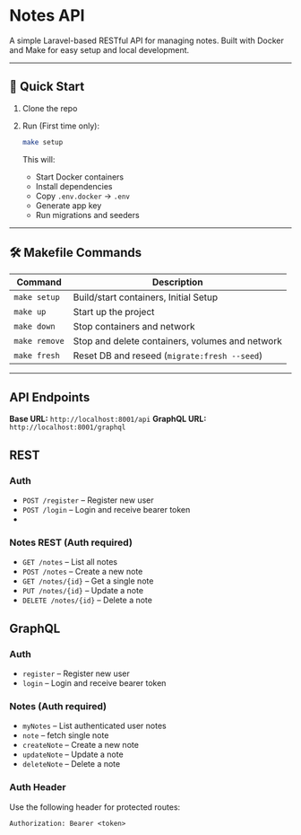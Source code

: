 # Notes API

A simple Laravel-based RESTful API for managing notes. Built with Docker and Make for easy setup and local development.

---

## 🚀 Quick Start

1. Clone the repo
2. Run (First time only):

    ```bash
    make setup
    ```

   This will:

    - Start Docker containers
    - Install dependencies
    - Copy `.env.docker` → `.env`
    - Generate app key
    - Run migrations and seeders

---

## 🛠 Makefile Commands

| Command       | Description                                     |
|---------------|-------------------------------------------------|
| `make setup`  | Build/start containers, Initial Setup           |
| `make up`     | Start up the project                            |
| `make down`   | Stop containers and network                     |
| `make remove` | Stop and delete containers, volumes and network |
| `make fresh`  | Reset DB and reseed (`migrate:fresh --seed`)    |

---

## API Endpoints

**Base URL:** `http://localhost:8001/api`
**GraphQL URL:** `http://localhost:8001/graphql`

## REST

### Auth

- `POST /register` – Register new user
- `POST /login` – Login and receive bearer token
- 
### Notes REST (**Auth required**)

- `GET /notes` – List all notes
- `POST /notes` – Create a new note
- `GET /notes/{id}` – Get a single note
- `PUT /notes/{id}` – Update a note
- `DELETE /notes/{id}` – Delete a note


## GraphQL

### Auth

- `register` – Register new user
- `login` – Login and receive bearer token

### Notes (**Auth required**)

- `myNotes` – List authenticated user notes
- `note` – fetch single note
- `createNote` – Create a new note
- `updateNote` – Update a note
- `deleteNote` – Delete a note

### Auth Header

Use the following header for protected routes:

```http
Authorization: Bearer <token>
